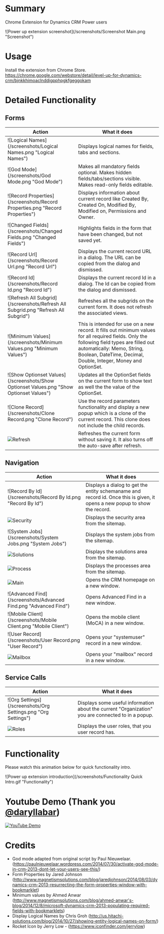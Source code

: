 # Summary
Chrome Extension for Dynamics CRM Power users

![Power up extension screenshot](/screenshots/Screenshot Main.png "Screenshot")

# Usage
Install the extension from Chrome Store. https://chrome.google.com/webstore/detail/level-up-for-dynamics-crm/bjnkkhimoaclnddigpphpgkfgeggokam

# Detailed Functionality

## Forms
Action | What it does
--- | ---
![Logical Names](/screenshots/Logical Names.png "Logical Names") | Displays logical names for fields, tabs and sections.
![God Mode](/screenshots/God Mode.png "God Mode") | Makes all mandatory fields optional. Makes hidden fields/tabs/sections visible. Makes read-only fields editable.
![Record Properties](/screenshots/Record Properties.png "Record Properties") | Displays information about current record like Created By, Created On, Modified By, Modified on, Permissions and Owner. 
![Changed Fields](/screenshots/Changed Fields.png "Changed Fields") | Highlights fields in the form that have been changed, but not saved yet.
![Record Url](/screenshots/Record Url.png "Record Url") | Displays the current record URL in a dialog. The URL can be copied from the dialog and dismissed.
![Record Id](/screenshots/Record Id.png "Record Id") | Displays the current record Id in a dialog. The Id can be copied from the dialog and dismissed.
![Refresh All Subgrid](/screenshots/Refresh All Subgrid.png "Refresh All Subgrid") | Refreshes all the subgrids on the current form. It does not refresh the associated views.
![Minimum Values](/screenshots/Minimum Values.png "Minimum Values") | This is intended for use on a new record. It fills out minimum values for all required fields. Only the following field types are filled out automatically: Memo, String, Boolean, DateTime, Decimal, Double, Integer, Money and OptionSet.
![Show Optionset Values](/screenshots/Show Optionset Values.png "Show Optionset Values") | Updates all the OptionSet fields on the current form to show text as well the the value of the OptionSet.
![Clone Record](/screenshots/Clone Record.png "Clone Record") | Use the record parameters functionality and display a new popup which is a clone of the current record. This clone does not include the child records.
![Refresh](/screenshots/Refresh.png "Refresh") | Refreshes the current form without saving it. It also turns off the auto-save after refresh.

## Navigation
Action | What it does
--- | ---
![Record By Id](/screenshots/Record By Id.png "Record By Id") | Displays a dialog to get the entity schemaname and record id. Once this is given, it opens a new popup to show the record.
![Security](/screenshots/Security.png "Security") | Displays the security area from the sitemap.
![System Jobs](/screenshots/System Jobs.png "System Jobs") | Displays the system jobs from the sitemap.
![Solutions](/screenshots/Solutions.png "Solutions") | Displays the solutions area from the sitemap.
![Process](/screenshots/Process.png "Process") | Displays the processes area from the sitemap.
![Main](/screenshots/Main.png "Main") | Opens the CRM homepage on a new window.
![Advanced Find](/screenshots/Advanced Find.png "Advanced Find") | Opens Advanced Find in a new window.
![Mobile Client](/screenshots/Mobile Client.png "Mobile Client") | Opens the mobile client (MoCA) in a new window.
![User Record](/screenshots/User Record.png "User Record") | Opens your "systemuser" record in a new window.
![Mailbox](/screenshots/Mailbox.png "Mailbox") | Opens your "mailbox" record in a new window.

## Service Calls
Action | What it does
--- | ---
![Org Settings](/screenshots/Org Settings.png "Org Settings") | Displays some useful information about the current "Organization" you are connected to in a popup.
![Roles](/screenshots/Roles.png "Roles") | Displays the user roles, that you user record has.

# Functionality
Please watch this animation below for quick functionality intro.

![Power up extension introduction](/screenshots/Functionality Quick Intro.gif "Functionality")

# Youtube Demo (Thank you [@daryllabar](https://github.com/daryllabar))
[![YouTube Demo](/screenshots/YouTubeVideoThumbnail.jpg)](https://youtu.be/zqPGeOH1OF4 "YouTube")

# Credits
* God mode adapted from original script by Paul Nieuwelaar. (https://paulnieuwelaar.wordpress.com/2014/07/30/activate-god-mode-in-crm-2013-dont-let-your-users-see-this/)
* Form Properties by Jared Johnson (http://www.magnetismsolutions.com/blog/jaredjohnson/2014/08/03/dynamics-crm-2013-resurrecting-the-form-properties-window-with-bookmarklet)
* Minimum values by Ahmed Anwar (http://www.magnetismsolutions.com/blog/ahmed-anwar's-blog/2014/12/8/microsoft-dynamics-crm-2013-populating-required-fields-with-bookmarklets)
* Display Logical Names by Chris Groh (http://us.hitachi-solutions.com/blog/2014/10/27/showing-entity-logical-names-on-form/)
* Rocket Icon by Jerry Low - (https://www.iconfinder.com/jerrylow)
